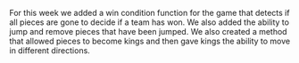 For this week we added a win condition function for the game that detects if all pieces are gone to decide if a team has won. We also added the ability to jump and remove pieces that have been jumped. We also created a method that allowed pieces to become kings and then gave kings the ability to move in different directions.
